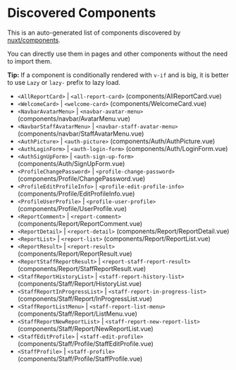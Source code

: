 # Discovered Components

This is an auto-generated list of components discovered by [nuxt/components](https://github.com/nuxt/components).

You can directly use them in pages and other components without the need to import them.

**Tip:** If a component is conditionally rendered with `v-if` and is big, it is better to use `Lazy` or `lazy-` prefix to lazy load.

- `<AllReportCard>` | `<all-report-card>` (components/AllReportCard.vue)
- `<WelcomeCard>` | `<welcome-card>` (components/WelcomeCard.vue)
- `<NavbarAvatarMenu>` | `<navbar-avatar-menu>` (components/navbar/AvatarMenu.vue)
- `<NavbarStaffAvatarMenu>` | `<navbar-staff-avatar-menu>` (components/navbar/StaffAvatarMenu.vue)
- `<AuthPicture>` | `<auth-picture>` (components/Auth/AuthPicture.vue)
- `<AuthLoginForm>` | `<auth-login-form>` (components/Auth/LoginForm.vue)
- `<AuthSignUpForm>` | `<auth-sign-up-form>` (components/Auth/SignUpForm.vue)
- `<ProfileChangePassword>` | `<profile-change-password>` (components/Profile/ChangePassword.vue)
- `<ProfileEditProfileInfo>` | `<profile-edit-profile-info>` (components/Profile/EditProfileInfo.vue)
- `<ProfileUserProfile>` | `<profile-user-profile>` (components/Profile/UserProfile.vue)
- `<ReportComment>` | `<report-comment>` (components/Report/ReportComment.vue)
- `<ReportDetail>` | `<report-detail>` (components/Report/ReportDetail.vue)
- `<ReportList>` | `<report-list>` (components/Report/ReportList.vue)
- `<ReportResult>` | `<report-result>` (components/Report/ReportResult.vue)
- `<ReportStaffReportResult>` | `<report-staff-report-result>` (components/Report/StaffReportResult.vue)
- `<StaffReportHistoryList>` | `<staff-report-history-list>` (components/Staff/Report/HistoryList.vue)
- `<StaffReportInProgressList>` | `<staff-report-in-progress-list>` (components/Staff/Report/InProgressList.vue)
- `<StaffReportListMenu>` | `<staff-report-list-menu>` (components/Staff/Report/ListMenu.vue)
- `<StaffReportNewReportList>` | `<staff-report-new-report-list>` (components/Staff/Report/NewReportList.vue)
- `<StaffEditProfile>` | `<staff-edit-profile>` (components/Staff/Profile/StaffEditProfile.vue)
- `<StaffProfile>` | `<staff-profile>` (components/Staff/Profile/StaffProfile.vue)
